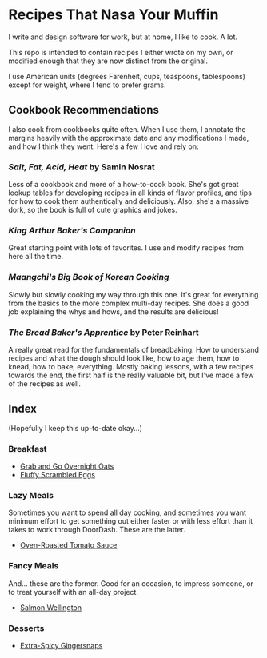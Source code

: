 # Recipes That Nasa Your Muffin

I write and design software for work, but at home, I like to cook. A lot.

This repo is intended to contain recipes I either wrote on my own, or modified
enough that they are now distinct from the original.

I use American units (degrees Farenheit, cups, teaspoons, tablespoons) except
for weight, where I tend to prefer grams.

## Cookbook Recommendations

I also cook from cookbooks quite often. When I use them, I annotate the margins
heavily with the approximate date and any modifications I made, and how I think
they went. Here's a few I love and rely on:

### _Salt, Fat, Acid, Heat_ by Samin Nosrat

Less of a cookbook and more of a how-to-cook book. She's got great lookup
tables for developing recipes in all kinds of flavor profiles, and tips for how
to cook them authentically and deliciously. Also, she's a massive dork, so the
book is full of cute graphics and jokes.

### _King Arthur Baker's Companion_

Great starting point with lots of favorites. I use and modify recipes from here
all the time.

### _Maangchi's Big Book of Korean Cooking_

Slowly but slowly cooking my way through this one. It's great for everything
from the basics to the more complex multi-day recipes. She does a good job
explaining the whys and hows, and the results are delicious!

### _The Bread Baker's Apprentice_ by Peter Reinhart

A really great read for the fundamentals of breadbaking. How to understand
recipes and what the dough should look like, how to age them, how to knead,
how to bake, everything. Mostly baking lessons, with a few recipes towards the
end, the first half is the really valuable bit, but I've made a few of the
recipes as well.

## Index

(Hopefully I keep this up-to-date okay...)

### Breakfast

* [Grab and Go Overnight Oats](breakfast/overnight-oats.md)
* [Fluffy Scrambled Eggs](breakfast/fluffy-eggs.md)

### Lazy Meals

Sometimes you want to spend all day cooking, and sometimes you want minimum
effort to get something out either faster or with less effort than it takes to
work through DoorDash. These are the latter.

* [Oven-Roasted Tomato Sauce](lazy-meals/roasted-tomato-sauce.md)

### Fancy Meals

And... these are the former. Good for an occasion, to impress someone, or to
treat yourself with an all-day project.

* [Salmon Wellington](fancy-meals/salmon-wellington.md)

### Desserts

* [Extra-Spicy Gingersnaps](dessert/gingersnaps.md)
